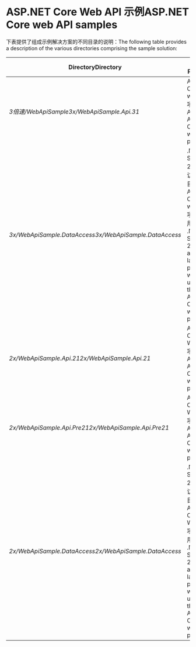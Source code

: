 # <a name="aspnet-core-web-api-samples"></a><span data-ttu-id="4f78c-101">ASP.NET Core Web API 示例</span><span class="sxs-lookup"><span data-stu-id="4f78c-101">ASP.NET Core web API samples</span></span>

<span data-ttu-id="4f78c-102">下表提供了组成示例解决方案的不同目录的说明：</span><span class="sxs-lookup"><span data-stu-id="4f78c-102">The following table provides a description of the various directories comprising the sample solution:</span></span>

| <span data-ttu-id="4f78c-103">Directory</span><span class="sxs-lookup"><span data-stu-id="4f78c-103">Directory</span></span>                   | <span data-ttu-id="4f78c-104">用途</span><span class="sxs-lookup"><span data-stu-id="4f78c-104">Purpose</span></span> |
|-----------------------------|------------------------------------------------------------|
| <span data-ttu-id="4f78c-105">*3倍速/WebApiSample*</span><span class="sxs-lookup"><span data-stu-id="4f78c-105">*3x/WebApiSample.Api.31*</span></span>    | <span data-ttu-id="4f78c-106">ASP.NET Core 3.1 web API 项目。</span><span class="sxs-lookup"><span data-stu-id="4f78c-106">An ASP.NET Core 3.1 web API project.</span></span>                       |
| <span data-ttu-id="4f78c-107">*3x/WebApiSample.DataAccess*</span><span class="sxs-lookup"><span data-stu-id="4f78c-107">*3x/WebApiSample.DataAccess*</span></span>| <span data-ttu-id="4f78c-108">.NET Standard 2.1 数据访问层项目，由 ASP.NET Core 3.1 web API 项目使用。</span><span class="sxs-lookup"><span data-stu-id="4f78c-108">A .NET Standard 2.1 data access layer project which is used by the ASP.NET Core 3.1 web API project.</span></span>|
| <span data-ttu-id="4f78c-109">*2x/WebApiSample.Api.21*</span><span class="sxs-lookup"><span data-stu-id="4f78c-109">*2x/WebApiSample.Api.21*</span></span>    | <span data-ttu-id="4f78c-110">ASP.NET Core 2.1 Web API 项目。</span><span class="sxs-lookup"><span data-stu-id="4f78c-110">An ASP.NET Core 2.1 web API project.</span></span>                         |
| <span data-ttu-id="4f78c-111">*2x/WebApiSample.Api.Pre21*</span><span class="sxs-lookup"><span data-stu-id="4f78c-111">*2x/WebApiSample.Api.Pre21*</span></span> | <span data-ttu-id="4f78c-112">ASP.NET Core 2.0 Web API 项目。</span><span class="sxs-lookup"><span data-stu-id="4f78c-112">An ASP.NET Core 2.0 web API project.</span></span>                         |
| <span data-ttu-id="4f78c-113">*2x/WebApiSample.DataAccess*</span><span class="sxs-lookup"><span data-stu-id="4f78c-113">*2x/WebApiSample.DataAccess*</span></span>| <span data-ttu-id="4f78c-114">.NET Standard 2.0 数据访问层项目，供 ASP.NET Core 2.x Web API 项目使用。</span><span class="sxs-lookup"><span data-stu-id="4f78c-114">A .NET Standard 2.0 data access layer project which is used by the ASP.NET Core 2.x web API projects.</span></span>|
